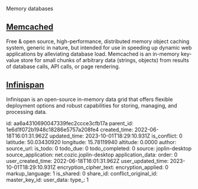 Memory databases

## [Memcached](https://www.memcached.org/)
Free & open source, high-performance, distributed memory object caching system, generic in nature, but intended for use in speeding up dynamic web applications by alleviating database load.
Memcached is an in-memory key-value store for small chunks of arbitrary data (strings, objects) from results of database calls, API calls, or page rendering.

## [Infinispan](https://github.com/infinispan/infinispan)
Infinispan is an open-source in-memory data grid that offers flexible deployment options and robust capabilities for storing, managing, and processing data. 

id: aa6a4310690047339fec2ccce3cfb17a
parent_id: 1e6d1f072b1948c18286e5757a208fe4
created_time: 2022-06-18T16:01:31.962Z
updated_time: 2023-10-01T18:29:10.931Z
is_conflict: 0
latitude: 50.03430920
longitude: 15.78119940
altitude: 0.0000
author: 
source_url: 
is_todo: 0
todo_due: 0
todo_completed: 0
source: joplin-desktop
source_application: net.cozic.joplin-desktop
application_data: 
order: 0
user_created_time: 2022-06-18T16:01:31.962Z
user_updated_time: 2023-10-01T18:29:10.931Z
encryption_cipher_text: 
encryption_applied: 0
markup_language: 1
is_shared: 0
share_id: 
conflict_original_id: 
master_key_id: 
user_data: 
type_: 1